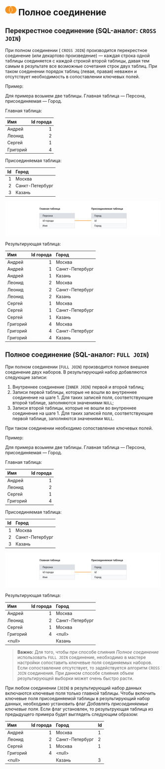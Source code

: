 # ![Полное слияние](../../../images/icons/joindata/join-full_default.svg) Полное соединение

## Перекрестное соединение (SQL-аналог: `CROSS JOIN`)

При полном соединении ( `CROSS JOIN`) производится перекрестное соединение (или декартово произведение) — каждая строка одной таблицы соединяется с каждой строкой второй таблицы, давая тем самым в результате все возможные сочетания строк двух таблиц.
При таком соединении порядок таблиц (левая, правая) неважен и отсутствует необходимость в сопоставлении ключевых полей.

Пример:

Для примера возьмем две таблицы. Главная таблица — Персона, присоединяемая — Город.

Главная таблица:

|Имя|Id города|
|:-|-:|
|Андрей|1|
|Леонид|2|
|Сергей|1|
|Григорий|4|

Присоединяемая таблица:

|Id|Город|
|-:|:-|
|1|Москва|
|2|Санкт-Петербург|
|3|Казань|

![Связь](./merge.svg)

Результирующая таблица:

|Имя|Id города|Город|
|:-|-:|:-|
|Андрей|1|Москва|
|Андрей|1|Санкт-Петербург|
|Андрей|1|Казань|
|Леонид|2|Москва|
|Леонид|2|Санкт-Петербург|
|Леонид|2|Казань|
|Сергей|1|Москва|
|Сергей|1|Санкт-Петербург|
|Сергей|1|Казань|
|Григорий|4|Москва|
|Григорий|4|Санкт-Петербург|
|Григорий|4|Казань|

## Полное соединение (SQL-аналог: `FULL JOIN`)

При полном соединении (`FULL JOIN`) производится полное внешнее соединение двух наборов. В результирующий набор добавляются следующие записи:

 1. Внутреннее соединение (`INNER JOIN`) первой и второй таблиц;
 2. Записи первой таблицы, которые не вошли во внутреннее соединение на шаге 1. Для таких записей поля, соответствующие второй таблице, заполняются значениями `NULL`;
 3. Записи второй таблицы, которые не вошли во внутреннее соединение на шаге 1. Для таких записей поля, соответствующие первой таблице, заполняются значениями `NULL`.

При таком соединении необходимо сопоставление ключевых полей.

Пример:

Для примера возьмем две таблицы. Главная таблица — Персона, присоединяемая — Город.

Главная таблица:

|Имя|Id города|
|:-|-:|
|Андрей|1|
|Леонид|2|
|Сергей|1|
|Григорий|4|

Присоединяемая таблица:

|Id|Город|
|-:|:-|
|1|Москва|
|2|Санкт-Петербург|
|3|Казань|

![Связь](./merge.svg)

Результирующая таблица:

|Имя|Id города|Город|
|:-|-:|:-|
|Андрей|1|Москва|
|Леонид|2|Санкт-Петербург|
|Сергей|1|Москва|
|Григорий|4|&#60;null>|
|&#60;null>||Казань|

>**Важно:** Для того, чтобы при способе слияния *Полное соединение* использовать `FULL JOIN` соединение, необходимо в мастере настройки сопоставить ключевые поля соединяемых наборов. Если сопоставление отсутствует, то задействуется алгоритм `CROSS JOIN` соединения. При данном способе слияния объем результирующей выборки может очень быстро расти.

При любом соединении (`JOIN`) в результирующий набор данных включаются ключевые поля только главной таблицы. Чтобы включить ключевые поля присоединяемой таблицы в результирующий набор данных, необходимо установить флаг *Добавлять присоединяемые ключевые поля*. Если флаг установлен, то результрующая таблица из предыдущего примера будет выглядеть следующим образом:

|Имя|Id города|Город|Id|
|:-|-:|:-|:-|
|Андрей|1|Москва|1|
|Леонид|2|Санкт-Петербург|2|
|Сергей|1|Москва|1|
|Григорий|4|&#60;null>||
|&#60;null>||Казань|3|
